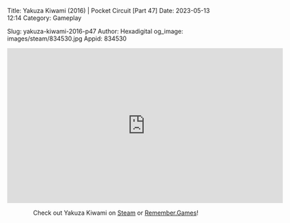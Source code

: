 Title: Yakuza Kiwami (2016) | Pocket Circuit [Part 47]
Date: 2023-05-13 12:14
Category: Gameplay

Slug: yakuza-kiwami-2016-p47
Author: Hexadigital
og_image: images/steam/834530.jpg
Appid: 834530

<center><iframe src="https://www.youtube.com/embed/caFZ5tJFUWc?feature=oembed" allow="accelerometer; autoplay; encrypted-media; gyroscope; picture-in-picture" width="640" height="360" frameborder="0"></iframe>

Check out Yakuza Kiwami on [Steam](https://store.steampowered.com/app/834530/?curator_clanid=34633900) or [Remember.Games](https://remember.games/game/342/)!</center>